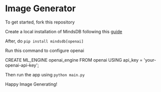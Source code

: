 # Image Generator

To get started, fork this repository

Create a local installation of MindsDB following this [guide](https://docs.mindsdb.com/contribute/install#installing-mindsdb)

After, do `pip install mindsdb[openai]`

Run this command to configure openai

CREATE ML_ENGINE openai_engine
FROM openai
USING
    api_key = 'your-openai-api-key';

Then run the app using `python main.py`

Happy Image Generating!


